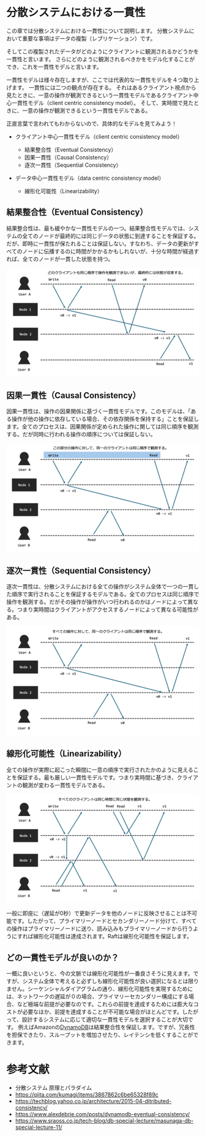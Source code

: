 # 分散システムにおける一貫性

この章では分散システムにおける一貫性について説明します。
分散システムにおいて重要な事項はデータの複製（レプリケーション）です。

そしてこの複製されたデータがどのようにクライアントに観測されるかどうかを一貫性と言います。
さらにどのように観測されるべきかをモデル化することができ、これを一貫性モデルと言います。

一貫性モデルは様々存在しますが、ここでは代表的な一貫性モデルを４つ取り上げます。
一貫性には二つの観点が存在する。
それはあるクライアント視点から見たときに、一意の操作が観測できるという一貫性モデルであるクライアント中心一貫性モデル（client centric consistency model）。
そして、実時間で見たときに、一意の操作が観測できるという一貫性モデルである。

正直言葉で言われてもわからないので、具体的なモデルを見てみよう！

- クライアント中心一貫性モデル（client centric consistency model）
    - 結果整合性（Eventual Consistency）
    - 因果一貫性（Causal Consistency）
    - 逐次一貫性（Sequential Consistency）

- データ中心一貫性モデル（data centric consistency model）
    -  線形化可能性（Linearizability）

## 結果整合性（Eventual Consistency）
結果整合性は、最も緩やかな一貫性モデルの一つ。結果整合性モデルでは、システムの全てのノードが最終的には同じデータの状態に到達することを保証する。だが、即時に一貫性が保たれることは保証しない。すなわち、データの更新がすべてのノードに伝播するのに時間がかかるかもしれないが、十分な時間が経過すれば、全てのノードが一貫した状態を持つ。

![Eventual Consistency](imgs/eventual-consistency.jpeg)

## 因果一貫性（Causal Consistency）
因果一貫性は、操作の因果関係に基づく一貫性モデルです。このモデルは、「ある操作が他の操作に依存している場合、その依存関係を保持する」ことを保証します。全てのプロセスは、因果関係が定められた操作に関しては同じ順序を観測する。だが同時に行われる操作の順序については保証しない。

![Causal Consistency](imgs/casual-consistency.jpeg)

## 逐次一貫性（Sequential Consistency）
逐次一貫性は、分散システムにおける全ての操作がシステム全体で一つの一貫した順序で実行されることを保証するモデルである。全てのプロセスは同じ順序で操作を観測する。だがその操作が操作がいつ行われるのかはノードによって異なる。つまり実時間はクライアントがアクセスするノードによって異なる可能性がある。

![Sequential Consistency](imgs/sequential-consisitency.jpeg)

## 線形化可能性（Linearizability）
全ての操作が実際に起こった瞬間に一意の順序で実行されたかのように見えることを保証する。最も厳しい一貫性モデルです。つまり実時間に基づき、クライアントの観測が変わる一貫性モデルである。

![Sequential Consistency](imgs/linearizability.jpeg)

一般に即座に（遅延が0秒）で更新データを他のノードに反映させることは不可能です。したがって、プライマリーノードとセカンダリーノード分けて、すべての操作はプライマリーノードに送り、読み込みもプライマリーノードから行うようにすれば線形化可能性は達成されます。Raftは線形化可能性を保証します。

## どの一貫性モデルが良いのか？
一概に良いというと、今の文脈では線形化可能性が一番良さそうに見えます。ですが、システム全体で考えると必ずしも線形化可能性が良い選択になるとは限りません。シーケンシャルダイアグラムの通り、線形化可能性を実現するためには、ネットワークの遅延が０の場合、プライマリーセカンダリー構成にする場合、など極端な前提が必要なのです。これらの前提を達成するためには膨大なコストが必要なほか、前提を達成することが不可能な場合がほとんどです。したがって、設計するシステムに応じて適切な一貫性モデルを選択することが大切です。
例えばAmazonの[DynamoDB](https://aws.amazon.com/jp/dynamodb/)は結果整合性を保証します。ですが、冗長性を担保できたり、スループットを増加させたり、レイテンシを低くすることができます。



# 参考文献
- 分散システム 原理とパラダイム
- https://qiita.com/kumagi/items/3867862c6be65328f89c
- https://techblog.yahoo.co.jp/architecture/2015-04-ditributed-consistency/
- https://www.alexdebrie.com/posts/dynamodb-eventual-consistency/
- https://www.sraoss.co.jp/tech-blog/db-special-lecture/masunaga-db-special-lecture-11/